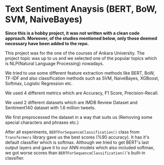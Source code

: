 # Text Sentiment Anaysis (BERT, BoW, SVM, NaiveBayes)

**Since this is a hobby project, it was not written with a clean code approach. Moreover, of the studies mentioned below, only those deemed necessary have been added to the repo.**

This project was for the one of the courses of Ankara University. The project topic was up to us and we selected one of the popular topics which is NLP(Natural Language Processing) nowadays.

We tried to use some different feature extraction methods like BERT, BoW, TF-IDF and also classification methods such as SVM, NaiveBayes, XGBoost, Softmax, Logistic Regression etc. 

We used 4 different metrics which are Accuracy, F1 Score, Precision-Recall.

We used 2 different datasets which are IMDB Review Dataset and Sentiment140 dataset with 1.6 million tweets.

We first preprocessed the dataset in a way that suits us (Removing some special characters and phrases etc.)

After all experiments, `BERTForSequenceClassification()` class from `Transformers` library gave us the best scores (%90 accuracy). It has it's default classifier which is softmax. Although we tried to get BERT's last output layers and gave it to our ANN models which also included softmax, we got worse scores than `BERTForSequenceClassification()`'s built-in classifier.




